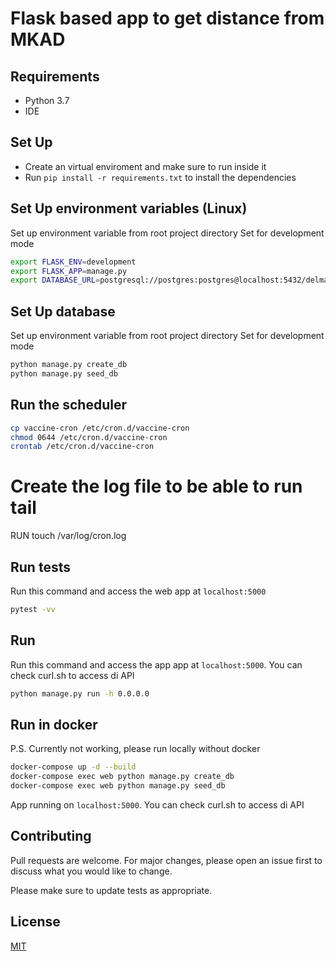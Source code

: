 # Flask based app to get distance from MKAD

## Requirements

- Python 3.7
- IDE

## Set Up

- Create an virtual enviroment and make sure to run inside it
- Run `pip install -r requirements.txt` to install the dependencies

## Set Up environment variables (Linux)

Set up environment variable from root project directory
Set for development mode

```bash
export FLASK_ENV=development
export FLASK_APP=manage.py
export DATABASE_URL=postgresql://postgres:postgres@localhost:5432/delman
```

## Set Up database

Set up environment variable from root project directory
Set for development mode

```bash
python manage.py create_db
python manage.py seed_db
```

## Run the scheduler

```bash
cp vaccine-cron /etc/cron.d/vaccine-cron
chmod 0644 /etc/cron.d/vaccine-cron
crontab /etc/cron.d/vaccine-cron
```

# Create the log file to be able to run tail

RUN touch /var/log/cron.log

## Run tests

Run this command and access the web app at `localhost:5000`

```bash
pytest -vv
```

## Run

Run this command and access the app app at `localhost:5000`. You can check curl.sh to access di API

```bash
python manage.py run -h 0.0.0.0
```

## Run in docker

P.S. Currently not working, please run locally without docker

```bash
docker-compose up -d --build
docker-compose exec web python manage.py create_db
docker-compose exec web python manage.py seed_db
```

App running on `localhost:5000`. You can check curl.sh to access di API

## Contributing

Pull requests are welcome. For major changes, please open an issue first to discuss what you would like to change.

Please make sure to update tests as appropriate.

## License

[MIT](https://choosealicense.com/licenses/mit/)

